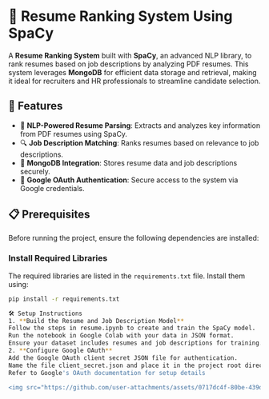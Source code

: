 # 📄 Resume Ranking System Using SpaCy
A **Resume Ranking System** built with **SpaCy**, an advanced NLP library, to rank resumes based on job descriptions by analyzing PDF resumes. This system leverages **MongoDB** for efficient data storage and retrieval, making it ideal for recruiters and HR professionals to streamline candidate selection.

## 🚀 Features
- 📑 **NLP-Powered Resume Parsing**: Extracts and analyzes key information from PDF resumes using SpaCy.
- 🔍 **Job Description Matching**: Ranks resumes based on relevance to job descriptions.
- 💾 **MongoDB Integration**: Stores resume data and job descriptions securely.
- 🔐 **Google OAuth Authentication**: Secure access to the system via Google credentials.

## 📋 Prerequisites

Before running the project, ensure the following dependencies are installed:

### Install Required Libraries
The required libraries are listed in the `requirements.txt` file. Install them using:

```bash
pip install -r requirements.txt

🛠️ Setup Instructions
1. **Build the Resume and Job Description Model**
Follow the steps in resume.ipynb to create and train the SpaCy model.
Run the notebook in Google Colab with your data in JSON format.
Ensure your dataset includes resumes and job descriptions for training.
2. **Configure Google OAuth**
Add the Google OAuth client secret JSON file for authentication.
Name the file client_secret.json and place it in the project root directory.
Refer to Google's OAuth documentation for setup details

<img src="https://github.com/user-attachments/assets/0717dc4f-80be-439d-b025-19daaf86d7b5" alt="Resume Upload Interface" style="width: 180px; height: auto; border-radius: 8px; box-shadow: 0 4px 8px rgba(0,0,0,0.1);"> <img src="https://github.com/user-attachments/assets/05944902-586d-4d4a-a8a1-9b78e25ada50" alt="Ranking Dashboard" style="width: 180px; height: auto; border-radius: 8px; box-shadow: 0 4px 8px rgba(0,0,0,0.1);"> <img src="https://github.com/user-attachments/assets/75c8c172-7a4e-4ca4-8c6b-b37a15f95ed2" alt="Job Description Input" style="width: 180px; height: auto; border-radius: 8px; box-shadow: 0 4px 8px rgba(0,0,0,0.1);"> <img src="https://github.com/user-attachments/assets/71072885-c134-4e28-a835-4d36c91c8c85" alt="Results Overview" style="width: 180px; height: auto; border-radius: 8px; box-shadow: 0 4px 8px rgba(0,0,0,0.1);">
